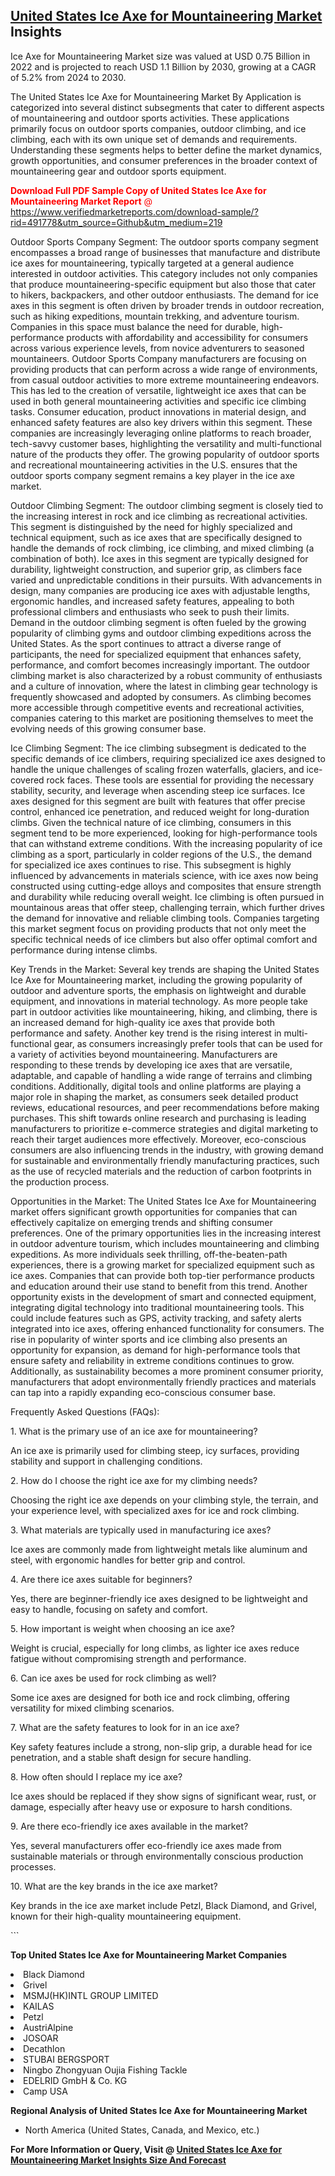<h2><a href="https://www.verifiedmarketreports.com/download-sample/?rid=491778&amp;utm_source=Github&amp;utm_medium=219" target="_blank">United States Ice Axe for Mountaineering Market</a> Insights</h2><p>Ice Axe for Mountaineering Market size was valued at USD 0.75 Billion in 2022 and is projected to reach USD 1.1 Billion by 2030, growing at a CAGR of 5.2% from 2024 to 2030.</p><p> <p>The United States Ice Axe for Mountaineering Market By Application is categorized into several distinct subsegments that cater to different aspects of mountaineering and outdoor sports activities. These applications primarily focus on outdoor sports companies, outdoor climbing, and ice climbing, each with its own unique set of demands and requirements. Understanding these segments helps to better define the market dynamics, growth opportunities, and consumer preferences in the broader context of mountaineering gear and outdoor sports equipment. <p><span class=""><span style="color: #ff0000;"><strong>Download Full PDF Sample Copy of United States Ice Axe for Mountaineering Market Report</strong> @ </span><a href="https://www.verifiedmarketreports.com/download-sample/?rid=491778&amp;utm_source=Github&amp;utm_medium=219" target="_blank">https://www.verifiedmarketreports.com/download-sample/?rid=491778&amp;utm_source=Github&amp;utm_medium=219</a></span></p></p> <p>Outdoor Sports Company Segment: The outdoor sports company segment encompasses a broad range of businesses that manufacture and distribute ice axes for mountaineering, typically targeted at a general audience interested in outdoor activities. This category includes not only companies that produce mountaineering-specific equipment but also those that cater to hikers, backpackers, and other outdoor enthusiasts. The demand for ice axes in this segment is often driven by broader trends in outdoor recreation, such as hiking expeditions, mountain trekking, and adventure tourism. Companies in this space must balance the need for durable, high-performance products with affordability and accessibility for consumers across various experience levels, from novice adventurers to seasoned mountaineers. Outdoor Sports Company manufacturers are focusing on providing products that can perform across a wide range of environments, from casual outdoor activities to more extreme mountaineering endeavors. This has led to the creation of versatile, lightweight ice axes that can be used in both general mountaineering activities and specific ice climbing tasks. Consumer education, product innovations in material design, and enhanced safety features are also key drivers within this segment. These companies are increasingly leveraging online platforms to reach broader, tech-savvy customer bases, highlighting the versatility and multi-functional nature of the products they offer. The growing popularity of outdoor sports and recreational mountaineering activities in the U.S. ensures that the outdoor sports company segment remains a key player in the ice axe market. <p>Outdoor Climbing Segment: The outdoor climbing segment is closely tied to the increasing interest in rock and ice climbing as recreational activities. This segment is distinguished by the need for highly specialized and technical equipment, such as ice axes that are specifically designed to handle the demands of rock climbing, ice climbing, and mixed climbing (a combination of both). Ice axes in this segment are typically designed for durability, lightweight construction, and superior grip, as climbers face varied and unpredictable conditions in their pursuits. With advancements in design, many companies are producing ice axes with adjustable lengths, ergonomic handles, and increased safety features, appealing to both professional climbers and enthusiasts who seek to push their limits. Demand in the outdoor climbing segment is often fueled by the growing popularity of climbing gyms and outdoor climbing expeditions across the United States. As the sport continues to attract a diverse range of participants, the need for specialized equipment that enhances safety, performance, and comfort becomes increasingly important. The outdoor climbing market is also characterized by a robust community of enthusiasts and a culture of innovation, where the latest in climbing gear technology is frequently showcased and adopted by consumers. As climbing becomes more accessible through competitive events and recreational activities, companies catering to this market are positioning themselves to meet the evolving needs of this growing consumer base. <p>Ice Climbing Segment: The ice climbing subsegment is dedicated to the specific demands of ice climbers, requiring specialized ice axes designed to handle the unique challenges of scaling frozen waterfalls, glaciers, and ice-covered rock faces. These tools are essential for providing the necessary stability, security, and leverage when ascending steep ice surfaces. Ice axes designed for this segment are built with features that offer precise control, enhanced ice penetration, and reduced weight for long-duration climbs. Given the technical nature of ice climbing, consumers in this segment tend to be more experienced, looking for high-performance tools that can withstand extreme conditions. With the increasing popularity of ice climbing as a sport, particularly in colder regions of the U.S., the demand for specialized ice axes continues to rise. This subsegment is highly influenced by advancements in materials science, with ice axes now being constructed using cutting-edge alloys and composites that ensure strength and durability while reducing overall weight. Ice climbing is often pursued in mountainous areas that offer steep, challenging terrain, which further drives the demand for innovative and reliable climbing tools. Companies targeting this market segment focus on providing products that not only meet the specific technical needs of ice climbers but also offer optimal comfort and performance during intense climbs. <p>Key Trends in the Market: Several key trends are shaping the United States Ice Axe for Mountaineering market, including the growing popularity of outdoor and adventure sports, the emphasis on lightweight and durable equipment, and innovations in material technology. As more people take part in outdoor activities like mountaineering, hiking, and climbing, there is an increased demand for high-quality ice axes that provide both performance and safety. Another key trend is the rising interest in multi-functional gear, as consumers increasingly prefer tools that can be used for a variety of activities beyond mountaineering. Manufacturers are responding to these trends by developing ice axes that are versatile, adaptable, and capable of handling a wide range of terrains and climbing conditions. Additionally, digital tools and online platforms are playing a major role in shaping the market, as consumers seek detailed product reviews, educational resources, and peer recommendations before making purchases. This shift towards online research and purchasing is leading manufacturers to prioritize e-commerce strategies and digital marketing to reach their target audiences more effectively. Moreover, eco-conscious consumers are also influencing trends in the industry, with growing demand for sustainable and environmentally friendly manufacturing practices, such as the use of recycled materials and the reduction of carbon footprints in the production process. <p>Opportunities in the Market: The United States Ice Axe for Mountaineering market offers significant growth opportunities for companies that can effectively capitalize on emerging trends and shifting consumer preferences. One of the primary opportunities lies in the increasing interest in outdoor adventure tourism, which includes mountaineering and climbing expeditions. As more individuals seek thrilling, off-the-beaten-path experiences, there is a growing market for specialized equipment such as ice axes. Companies that can provide both top-tier performance products and education around their use stand to benefit from this trend. Another opportunity exists in the development of smart and connected equipment, integrating digital technology into traditional mountaineering tools. This could include features such as GPS, activity tracking, and safety alerts integrated into ice axes, offering enhanced functionality for consumers. The rise in popularity of winter sports and ice climbing also presents an opportunity for expansion, as demand for high-performance tools that ensure safety and reliability in extreme conditions continues to grow. Additionally, as sustainability becomes a more prominent consumer priority, manufacturers that adopt environmentally friendly practices and materials can tap into a rapidly expanding eco-conscious consumer base. <p>Frequently Asked Questions (FAQs):</p> <p>1. What is the primary use of an ice axe for mountaineering?</p> <p>An ice axe is primarily used for climbing steep, icy surfaces, providing stability and support in challenging conditions.</p> <p>2. How do I choose the right ice axe for my climbing needs?</p> <p>Choosing the right ice axe depends on your climbing style, the terrain, and your experience level, with specialized axes for ice and rock climbing.</p> <p>3. What materials are typically used in manufacturing ice axes?</p> <p>Ice axes are commonly made from lightweight metals like aluminum and steel, with ergonomic handles for better grip and control.</p> <p>4. Are there ice axes suitable for beginners?</p> <p>Yes, there are beginner-friendly ice axes designed to be lightweight and easy to handle, focusing on safety and comfort.</p> <p>5. How important is weight when choosing an ice axe?</p> <p>Weight is crucial, especially for long climbs, as lighter ice axes reduce fatigue without compromising strength and performance.</p> <p>6. Can ice axes be used for rock climbing as well?</p> <p>Some ice axes are designed for both ice and rock climbing, offering versatility for mixed climbing scenarios.</p> <p>7. What are the safety features to look for in an ice axe?</p> <p>Key safety features include a strong, non-slip grip, a durable head for ice penetration, and a stable shaft design for secure handling.</p> <p>8. How often should I replace my ice axe?</p> <p>Ice axes should be replaced if they show signs of significant wear, rust, or damage, especially after heavy use or exposure to harsh conditions.</p> <p>9. Are there eco-friendly ice axes available in the market?</p> <p>Yes, several manufacturers offer eco-friendly ice axes made from sustainable materials or through environmentally conscious production processes.</p> <p>10. What are the key brands in the ice axe market?</p> <p>Key brands in the ice axe market include Petzl, Black Diamond, and Grivel, known for their high-quality mountaineering equipment.</p> ```</p><p><strong>Top United States Ice Axe for Mountaineering Market Companies</strong></p><div data-test-id=""><p><li>Black Diamond</li><li> Grivel</li><li> MSMJ(HK)INTL GROUP LIMITED</li><li> KAILAS</li><li> Petzl</li><li> AustriAlpine</li><li> JOSOAR</li><li> Decathlon</li><li> STUBAI BERGSPORT</li><li> Ningbo Zhongyuan Oujia Fishing Tackle</li><li> EDELRID GmbH & Co. KG</li><li> Camp USA</li></p><div><strong>Regional Analysis of&nbsp;United States Ice Axe for Mountaineering Market</strong></div><ul><li dir="ltr"><p dir="ltr">North America&nbsp;(United States, Canada, and Mexico, etc.)</p></li></ul><p><strong>For More Information or Query, Visit @&nbsp;</strong><strong><a href="https://www.verifiedmarketreports.com/product/ice-axe-for-mountaineering-market/?utm_source=Github&amp;utm_medium=219" target="_blank">United States Ice Axe for Mountaineering Market Insights Size And Forecast</a></strong></p></div>
